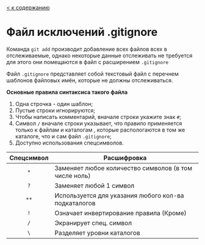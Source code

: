 [< к содержанию](./readme.md)

# Файл исключений .gitignore
Команда `git add` производит добавление всех файлов всех в отслеживаемые, однако некоторые данные отслеживать не требуется для этого они помещаются в файл с расширением `.gitignore`

Файл `.gitignore` представляет собой текстовый файл с перечнем шаблонов  файловых имён, которые не должны отслеживаться. 

**Основные правила синтаксиса такого файла**

1. Одна строчка - один шаблон;
2. Пустые строки игнорируются;
3. Чтобы написать комментарий, вначале строки укажите знак `#`;
4. Символ `/` вначале строки указывает, что правило применяется только к файлам и каталогам , которые распологаются в том же каталоге, что и сам файл `.gitignore`;
5. Доступно использования спецсимволов. 

| Спецсимвол    | Расшифровка |
| :-------------: | ------------- |
| `*`           |Заменяет любое количество символов (в том числе ноль)|
| `?`           |Заменяет любой 1 символ |
| `**`          |Используется для указания любого кол-ва подкаталогов |
| `!`           |Означает инвертирование правила (Кроме) |
| `/`           |Экранирует спец. символ  |
| `\`           |Разделяет уровни каталогов |
